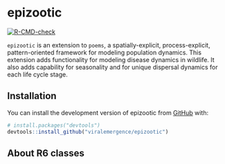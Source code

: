 
<!-- README.md is generated from README.Rmd. Please edit that file -->

# epizootic

<!-- badges: start -->

[![R-CMD-check](https://github.com/viralemergence/epizootic/actions/workflows/R-CMD-check.yaml/badge.svg)](https://github.com/viralemergence/epizootic/actions/workflows/R-CMD-check.yaml)
<!-- badges: end -->

`epizootic` is an extension to `poems`, a spatially-explicit,
process-explicit, pattern-oriented framework for modeling population
dynamics. This extension adds functionality for modeling disease
dynamics in wildlife. It also adds capability for seasonality and for
unique dispersal dynamics for each life cycle stage.

## Installation

You can install the development version of epizootic from
[GitHub](https://github.com/) with:

``` r
# install.packages("devtools")
devtools::install_github("viralemergence/epizootic")
```

## About R6 classes
